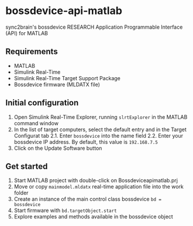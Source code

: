 # bossdevice-api-matlab
sync2brain's bossdevice RESEARCH Application Programmable Interface (API) for MATLAB

## Requirements
- MATLAB
- Simulink Real-Time
- Simulink Real-Time Target Support Package
- Bossdevice firmware (MLDATX file)

## Initial configuration
1. Open Simulink Real-Time Explorer, running `slrtExplorer` in the MATLAB command window
2. In the list of target computers, select the default entry and in the Target Configurat tab
2.1. Enter `bossdevice` into the name field
2.2. Enter your bossdevice IP address. By default, this value is `192.168.7.5`
3. Click on the Update Software button

## Get started
1. Start MATLAB project with double-click on Bossdeviceapimatlab.prj
2. Move or copy `mainmodel.mldatx` real-time application file into the work folder
3. Create an instance of the main control class bossdevice `bd = bossdevice`
4. Start firmware with `bd.targetObject.start`
5. Explore examples and methods available in the bossdevice object